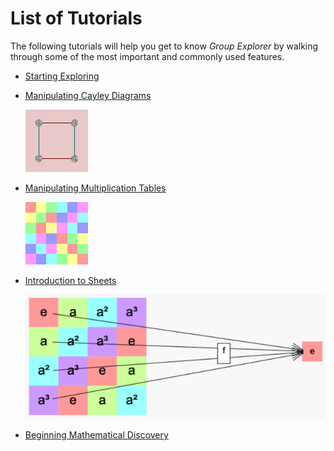 
# List of Tutorials

The following tutorials will help you get to know *Group Explorer* by
walking through some of the most important and commonly used features.

 * [Starting Exploring](tu-first.md)

 * [Manipulating Cayley Diagrams](tu-cd-manip.md)

    [![Cayley diagram of V_4](v_4_cayley_thumbnail.png)](tu-cd-manip.md)

 * [Manipulating Multiplication Tables](tu-mt-manip.md)

    [![Multiplication tabel of Z_3](s_3_multtable_unlabelled.png)](tu-mt-manip.md)

 * [Introduction to Sheets](tu-sheets.md)

    [![A morphism on a sheet](illustration-morph5.png)](tu-sheets.md)

 * [Beginning Mathematical Discovery](tu-discovery.md)
